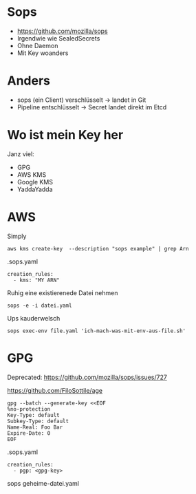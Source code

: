 # Sops

* https://github.com/mozilla/sops
* Irgendwie wie SealedSecrets 
* Ohne Daemon
* Mit Key woanders

# Anders

* sops (ein Client) verschlüsselt -> landet in Git
* Pipeline entschlüsselt -> Secret landet direkt im Etcd

# Wo ist mein Key her

Janz viel:

* GPG
* AWS KMS
* Google KMS
* YaddaYadda


# AWS

Simply

~~~
aws kms create-key  --description "sops example" | grep Arn
~~~

.sops.yaml

~~~
creation_rules:
  - kms: "MY ARN"
~~~

Ruhig eine existierenede Datei nehmen

~~~
sops -e -i datei.yaml
~~~

Ups kauderwelsch

~~~
sops exec-env file.yaml 'ich-mach-was-mit-env-aus-file.sh'
~~~



# GPG

Deprecated: https://github.com/mozilla/sops/issues/727

https://github.com/FiloSottile/age


~~~
gpg --batch --generate-key <<EOF
%no-protection
Key-Type: default
Subkey-Type: default
Name-Real: Foo Bar
Expire-Date: 0
EOF
~~~

.sops.yaml
~~~
creation_rules:
  - pgp: <gpg-key>
~~~

sops geheime-datei.yaml
